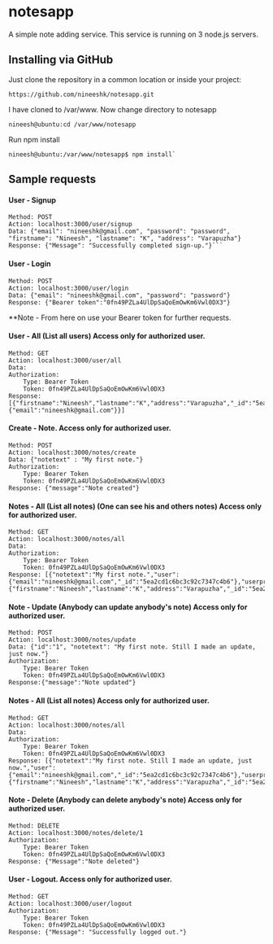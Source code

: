 # notesapp
A simple note adding service. This service is running on 3 node.js servers.
## Installing via GitHub
Just clone the repository in a common location or inside your project:
```
https://github.com/nineeshk/notesapp.git
```
I have cloned to /var/www. Now change directory to notesapp
```
nineesh@ubuntu:cd /var/www/notesapp
```
Run npm install
```
nineesh@ubuntu:/var/www/notesapp$ npm install`
```
## Sample requests
#### User - Signup
```
Method: POST
Action: localhost:3000/user/signup
Data: {"email": "nineeshk@gmail.com", "password": "password", "firstname": "Nineesh", "lastname": "K", "address": "Varapuzha"}
Response: {"Message": "Successfully completed sign-up."}```
```
#### User - Login
```
Method: POST
Action: localhost:3000/user/login
Data: {"email": "nineeshk@gmail.com", "password": "password"}
Response: {"Bearer token":"0fn49PZLa4UlDpSaQoEmOwKm6Vwl0DX3"}

```
**Note - From here on use your Bearer token for further requests.

#### User - All (List all users) Access only for authorized user.
```
Method: GET
Action: localhost:3000/user/all
Data: 
Authorization: 
	Type: Bearer Token
	Token: 0fn49PZLa4UlDpSaQoEmOwKm6Vwl0DX3
Response: [{"firstname":"Nineesh","lastname":"K","address":"Varapuzha","_id":"5ea2cd1d6bc3c92c7347c4b7","user":{"email":"nineeshk@gmail.com"}}]
```
#### Create - Note. Access only for authorized user.
```
Method: POST
Action: localhost:3000/notes/create
Data: {"notetext" : "My first note."}
Authorization: 
	Type: Bearer Token
	Token: 0fn49PZLa4UlDpSaQoEmOwKm6Vwl0DX3
Response: {"message":"Note created"}
```
#### Notes - All (List all notes) (One can see his and others notes) Access only for authorized user.
```
Method: GET
Action: localhost:3000/notes/all
Data: 
Authorization: 
	Type: Bearer Token
	Token: 0fn49PZLa4UlDpSaQoEmOwKm6Vwl0DX3
Response: [{"notetext":"My first note.","user":{"email":"nineeshk@gmail.com","_id":"5ea2cd1c6bc3c92c7347c4b6"},"userprofile":{"firstname":"Nineesh","lastname":"K","address":"Varapuzha","_id":"5ea2cd1d6bc3c92c7347c4b7"},"notesid":1}]
```
#### Note - Update (Anybody can update anybody's note) Access only for authorized user.
```
Method: POST
Action: localhost:3000/notes/update
Data: {"id":"1", "notetext": "My first note. Still I made an update, just now."}
Authorization: 
	Type: Bearer Token
	Token: 0fn49PZLa4UlDpSaQoEmOwKm6Vwl0DX3
Response:{"message":"Note updated"}
```
#### Notes - All (List all notes) Access only for authorized user.
```
Method: GET
Action: localhost:3000/notes/all
Data: 
Authorization: 
	Type: Bearer Token
	Token: 0fn49PZLa4UlDpSaQoEmOwKm6Vwl0DX3
Response: [{"notetext":"My first note. Still I made an update, just now.","user":{"email":"nineeshk@gmail.com","_id":"5ea2cd1c6bc3c92c7347c4b6"},"userprofile":{"firstname":"Nineesh","lastname":"K","address":"Varapuzha","_id":"5ea2cd1d6bc3c92c7347c4b7"},"notesid":1}]
```
#### Note - Delete (Anybody can delete anybody's note) Access only for authorized user.
```
Method: DELETE
Action: localhost:3000/notes/delete/1
Authorization: 
	Type: Bearer Token
	Token: 0fn49PZLa4UlDpSaQoEmOwKm6Vwl0DX3
Response: {"Message":"Note deleted"}
```
#### User - Logout. Access only for authorized user.
```
Method: GET
Action: localhost:3000/user/logout
Authorization: 
	Type: Bearer Token
	Token: 0fn49PZLa4UlDpSaQoEmOwKm6Vwl0DX3
Response: {"Message": "Successfully logged out."}
```
